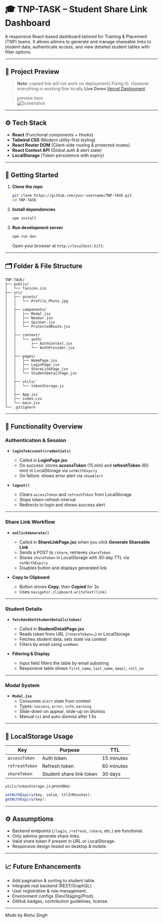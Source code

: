 # 🎓 TNP-TASK – Student Share Link Dashboard

A responsive React-based dashboard tailored for Training & Placement (TNP) teams. It allows admins to generate and manage shareable links to student data, authenticate access, and view detailed student tables with filter options.

---

## 📸 Project Preview
> **Note**: copied link will not work on deployment( Fixing it). However everything is working fine locally
> **Live Demo**:[Vercel Deployment](https://rishusingh-recruitment.vercel.app/)

> _preview here_  
> ![Screenshot](https://github.com/user-attachments/assets/48923a31-a8ac-424a-b101-c099e3988b96)


---

## ⚙️ Tech Stack

- **React** (Functional components + Hooks)  
- **Tailwind CSS** (Modern utility-first styling)  
- **React Router DOM** (Client-side routing & protected routes)  
- **React Context API** (Global auth & alert state)  
- **LocalStorage** (Token persistence with expiry)

---

## 🚀 Getting Started

1. **Clone the repo**  
   ```bash
   git clone https://github.com/your-username/TNP-TASK.git
   cd TNP-TASK
   ```

2. **Install dependencies**  
   ```bash
   npm install
   ```

3. **Run development server**  
   ```bash
   npm run dev
   ```  
   Open your browser at `http://localhost:5173`.

---

## 🗂️ Folder & File Structure

```
TNP-TASK/
├── public/                      
│   └── favicon.ico              
├── src/
│   ├── assets/                  
│   │   └── Profile_Photo.jpg    
│   │                          
│   ├── components/             
│   │   ├── Modal.jsx           
│   │   ├── Navbar.jsx          
│   │   ├── Spinner.jsx         
│   │   └── ProtectedRoute.jsx  
│   │                          
│   ├── context/                
│   │   └── auth/               
│   │       ├── AuthContext.jsx 
│   │       └── AuthProvider.jsx
│   │                          
│   ├── pages/                  
│   │   ├── HomePage.jsx        
│   │   ├── LoginPage.jsx       
│   │   ├── ShareLinkPage.jsx   
│   │   └── StudentDetailPage.jsx
│   │                          
│   ├── utils/                  
│   │   └── tokenStorage.js     
│   │                          
│   ├── App.jsx                 
│   ├── index.css               
│   └── main.jsx                
└── .gitignore                  
```

---

## 🔧 Functionality Overview

### Authentication & Session

- **`loginToAccount(credentials)`**  
  - Called in **LoginPage.jsx**  
  - On success: stores **accessToken** (15 min) and **refreshToken** (60 min) in LocalStorage via `setWithExpiry`  
  - On failure: shows error alert via `showAlert`

- **`logout()`**  
  - Clears `accessToken` and `refreshToken` from LocalStorage  
  - Stops token-refresh interval  
  - Redirects to login and shows success alert

---

### Share Link Workflow

- **`onClickGenerate()`**  
  - Called in **ShareLinkPage.jsx** when you click **Generate Shareable Link**  
  - Sends a POST to `/share`, retrieves `shareToken`  
  - Stores `shareToken` in LocalStorage with 30-day TTL via `setWithExpiry`  
  - Disables button and displays generated link

- **Copy to Clipboard**  
  - Button shows **Copy**, then **Copied** for 3s  
  - Uses `navigator.clipboard.writeText(link)`

---

### Student Details

- **`fetchAndSetStudentDetails(token)`**  
  - Called in **StudentDetailPage.jsx**  
  - Reads token from URL (`?shareToken=…`) or LocalStorage  
  - Fetches student data, sets state via context  
  - Filters by email using `useMemo`

- **Filtering & Display**  
  - Input field filters the table by email substring  
  - Responsive table shows `first_name`, `last_name`, `email`, `roll_no`

---

### Modal System

- **`Modal.jsx`**  
  - Consumes `alert` state from context  
  - Types: `success`, `error`, `info`, `warning`  
  - Slide-down on appear, slide-up on dismiss  
  - Manual (×) and auto-dismiss after 1.5s

---

## 🔐 LocalStorage Usage

| Key            | Purpose                        | TTL         |
|----------------|--------------------------------|-------------|
| `accessToken`  | Auth token                     | 15 minutes  |
| `refreshToken` | Refresh token                  | 60 minutes  |
| `shareToken`   | Student share link token       | 30 days     |

`utils/tokenStorage.js` provides:
```js
setWithExpiry(key, value, ttlInMinutes);
getWithExpiry(key);
```

---

## ⚙️ Assumptions

- Backend endpoints (`/login`, `/refresh`, `/share`, etc.) are functional.  
- Only admins generate share links.  
- Valid share token if present in URL or LocalStorage.  
- Responsive design tested on desktop & mobile.

---

## 📈 Future Enhancements

- Add pagination & sorting to student table.  
- Integrate real backend (REST/GraphQL).  
- User registration & role management.  
- Environment configs (Dev/Staging/Prod).  
- GitHub badges, contribution guidelines, license.

---

*Made by Rishu Singh*
